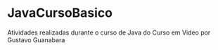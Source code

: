 # JavaCursoBasico
Atividades realizadas durante o curso de Java do Curso em Video por Gustavo Guanabara
